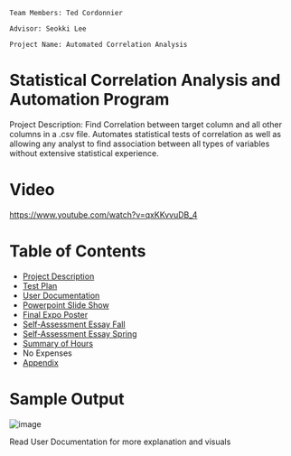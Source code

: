 `Team Members: Ted Cordonnier`

`Advisor: Seokki Lee`

`Project Name: Automated Correlation Analysis`

# Statistical Correlation Analysis and Automation Program
Project Description: Find Correlation between target column and all other columns in a .csv file. Automates statistical tests of correlation as well as allowing any analyst to find association between all types of variables without extensive statistical experience.

# Video
https://www.youtube.com/watch?v=qxKKvvuDB_4

# Table of Contents
* [Project Description](ProjectDescription.md)
* [Test Plan](SpringAssignments/TestPlan.md)
* [User Documentation](UserDocs.md)
* [Powerpoint Slide Show](Spring_Presentation.pdf)
* [Final Expo Poster](ExpoPoster.pdf)
* [Self-Assessment Essay Fall](SpringAssignments/Self_Assessment_Fall.pdf)
* [Self-Assessment Essay Spring](SpringAssignments/Self_Assessment_Spring.pdf)
* [Summary of Hours](SpringAssignments/Hours_Completed.xlsx)
* No Expenses
* [Appendix](SpringAssignments/appendix.md)

# Sample Output

![image](https://github.com/tedcordonnier/SeniorDesign/assets/83316488/793e6e64-7050-40b9-816a-9210293900fd)

Read User Documentation for more explanation and visuals
